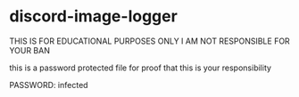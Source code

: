 # discord-image-logger
THIS IS FOR EDUCATIONAL PURPOSES ONLY I AM NOT RESPONSIBLE FOR YOUR BAN


this is a password protected file for proof that this is your responsibility 

PASSWORD: infected
